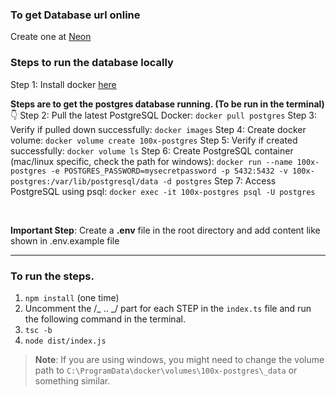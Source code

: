### To get Database url online

Create one at [Neon](https://neon.tech/)

### Steps to run the database locally

Step 1: Install docker [here](https://docs.docker.com/engine/install/)

**Steps are to get the postgres database running\. (To be run in the terminal)** 👇
Step 2: Pull the latest PostgreSQL Docker: `docker pull postgres`
Step 3: Verify if pulled down successfully: `docker images`
Step 4: Create docker volume: `docker volume create 100x-postgres`
Step 5: Verify if created successfully: `docker volume ls`
Step 6: Create PostgreSQL container (mac/linux specific, check the path for windows): `docker run --name 100x-postgres -e POSTGRES_PASSWORD=mysecretpassword -p 5432:5432 -v 100x-postgres:/var/lib/postgresql/data -d postgres`
Step 7: Access PostgreSQL using psql: `docker exec -it 100x-postgres psql -U postgres`

<br>

**Important Step**: Create a **.env** file in the root directory and add content like shown in .env.example file

---

### To run the steps.

1. `npm install` (one time)
2. Uncomment the /_ .. _/ part for each STEP in the `index.ts` file and run the following command in the terminal.
3. `tsc -b`
4. `node dist/index.js`

> **Note**: If you are using windows, you might need to change the volume path to `C:\ProgramData\docker\volumes\100x-postgres\_data` or something similar.
